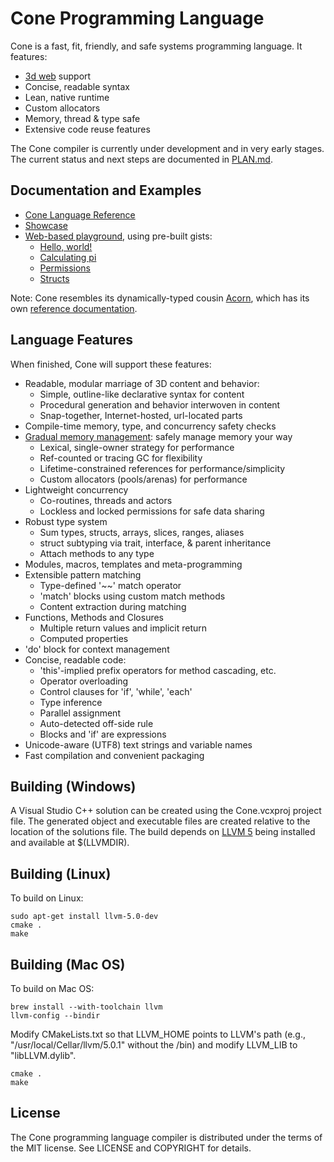 # Cone Programming Language
Cone is a fast, fit, friendly, and safe systems programming language.
It features:

- [3d web][3dweb] support
- Concise, readable syntax
- Lean, native runtime
- Custom allocators
- Memory, thread & type safe
- Extensive code reuse features

The Cone compiler is currently under development and in very early stages.
The current status and next steps are documented in [PLAN.md][plan].

## Documentation and Examples

 - [Cone Language Reference][coneref]
 - [Showcase][showcase]
 - [Web-based playground][playground], using pre-built gists:
   - [Hello, world!][hello]
   - [Calculating pi][pi]
   - [Permissions][perm]
   - [Structs][struct]

Note: Cone resembles its dynamically-typed cousin [Acorn][acorn],
which has its own [reference documentation][acornref].

## Language Features

When finished, Cone will support these features:

- Readable, modular marriage of 3D content and behavior:
  - Simple, outline-like declarative syntax for content
  - Procedural generation and behavior interwoven in content
  - Snap-together, Internet-hosted, url-located parts
- Compile-time memory, type, and concurrency safety checks
- [Gradual memory management][gmm]: safely manage memory your way
  - Lexical, single-owner strategy for performance
  - Ref-counted or tracing GC for flexibility
  - Lifetime-constrained references for performance/simplicity
  - Custom allocators (pools/arenas) for performance
- Lightweight concurrency
  - Co-routines, threads and actors
  - Lockless and locked permissions for safe data sharing
- Robust type system
  - Sum types, structs, arrays, slices, ranges, aliases
  - struct subtyping via trait, interface, & parent inheritance
  - Attach methods to any type
- Modules, macros, templates and meta-programming
- Extensible pattern matching
  - Type-defined '~~' match operator
  - 'match' blocks using custom match methods
  - Content extraction during matching
- Functions, Methods and Closures
  - Multiple return values and implicit return
  - Computed properties
- 'do' block for context management
- Concise, readable code:
  - 'this'-implied prefix operators for method cascading, etc.
  - Operator overloading
  - Control clauses for 'if', 'while', 'each'
  - Type inference
  - Parallel assignment
  - Auto-detected off-side rule
  - Blocks and 'if' are expressions
- Unicode-aware (UTF8) text strings and variable names
- Fast compilation and convenient packaging

## Building (Windows)

A Visual Studio C++ solution can be created using the Cone.vcxproj project file.
The generated object and executable files are created relative to the location of the 
solutions file. The build depends on [LLVM 5][llvm] being installed and available at $(LLVMDIR).

## Building (Linux)

To build on Linux:

	sudo apt-get install llvm-5.0-dev
	cmake .
	make

## Building (Mac OS)

To build on Mac OS:

	brew install --with-toolchain llvm
	llvm-config --bindir

Modify CMakeLists.txt so that LLVM_HOME points to LLVM's path
(e.g., "/usr/local/Cellar/llvm/5.0.1" without the /bin) and 
modify LLVM_LIB to "libLLVM.dylib".

	cmake .
	make

## License

The Cone programming language compiler is distributed under the terms of the MIT license. 
See LICENSE and COPYRIGHT for details.

[3dweb]: http://cone.jondgoodwin.com/web3d.html
[gmm]: http://jondgoodwin.com/pling/gmm.pdf
[plan]: https://github.com/jondgoodwin/cone/blob/master/PLAN.md
[coneref]: http://cone.jondgoodwin.com/coneref/index.html
[showcase]: http://cone.jondgoodwin.com/coneref/showcase.html
[playground]: http://cone.jondgoodwin.com/play/index.html
[examples]: http://github.com/jondgoodwin/cone/tree/master/text
[acorn]: https://github.com/jondgoodwin/acornvm
[acornref]: http://web3d.jondgoodwin.com/acorn
[llvm]: https://llvm.org/

[hello]: http://cone.jondgoodwin.com/play/index.html?gist=f55a8caa2605a11223437167730c53af
[pi]: http://cone.jondgoodwin.com/play/index.html?gist=4510655502edcde9d50d185cfd7f3c2e
[perm]: http://cone.jondgoodwin.com/play/index.html?gist=96ecaecb4827c2b9e6aaad35feb2bfd1
[struct]: http://cone.jondgoodwin.com/play/index.html?gist=cd702c7c1ffc8f97d7762735d04fd9de